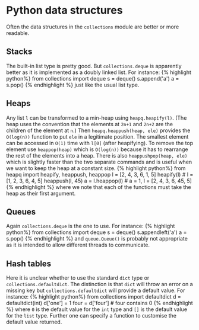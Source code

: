 # Python data structures

Often the data structures in the `collections` module are better or more readable.

## Stacks

The built-in list type is pretty good.
But `collections.deque` is apparently better as it is implemented as a doubly linked list.
For instance:
{% highlight python%}
from collections import deque
s = deque()
s.append('a')
a = s.pop()
{% endhighlight %}
just like the usual list type.

## Heaps

Any list `l` can be transformed to a min-heap using `heapq.heapify(l)`.
(The heap uses the convention that the elements at `2n+1` and `2n+2` are the children of the element at `n`.)
Then `heapq.heappush(heap, ele)` provides the `O(log(n))` function to put `ele` in a legitimate position.
The smallest element can be accessed in `O(1)` time with `l[0]` (after heapifying).
To remove the top element use `heappop(heap)` which is `O(log(n))` because it has to rearrange the rest of the elements into a heap.
There is also `heappushpop(heap, ele)` which is slightly faster than the two separate commands and is useful when we want to keep the heap at a constant size.
{% highlight python%}
from heapq import heapify, heappush, heappop
l = [2, 4, 3, 6, 1, 5]
heapify(l) # l = [1, 2, 3, 6, 4, 5]
heappush(l, 45)
a = l.heappop(l) # a = 	1, l = [2, 4, 3, 6, 45, 5] 
{% endhighlight %}
where we note that each of the functions must take the heap as their first argument.

## Queues

Again `collections.deque` is the one to use.
For instance:
{% highlight python%}
from collections import deque
s = deque()
s.appendleft('a')
a = s.pop()
{% endhighlight %}
and `queue.Queue()` is probably not appropriate as it is intended to allow different threads to communicate.

## Hash tables

Here it is unclear whether to use the standard `dict` type or `collections.defaultdict`.
The distinction is that `dict` will throw an error on a missing key but `collections.defaultdict` will provide a default value.
For instance:
{% highlight python%}
from collections import defaultdict
d = defaultdict(int)
d['one'] = 1
four = d['four'] # four contains 0
{% endhighlight %}
where `0` is the default value for the `int` type and `[]` is the default value for the `list` type.
Further one can specify a function to customise the default value returned.